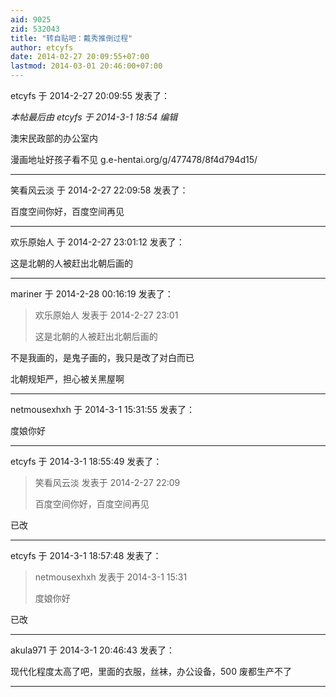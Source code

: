 ```yaml
---
aid: 9025
zid: 532043
title: "转自贴吧：戴秀推倒过程"
author: etcyfs
date: 2014-02-27 20:09:55+07:00
lastmod: 2014-03-01 20:46:00+07:00
---
```


etcyfs 于 2014-2-27 20:09:55 发表了：

_本帖最后由 etcyfs 于 2014-3-1 18:54 编辑_

澳宋民政部的办公室内

漫画地址好孩子看不见
g.e-hentai.org/g/477478/8f4d794d15/

---

笑看风云淡 于 2014-2-27 22:09:58 发表了：

百度空间你好，百度空间再见

---

欢乐原始人 于 2014-2-27 23:01:12 发表了：

这是北朝的人被赶出北朝后画的

---

mariner 于 2014-2-28 00:16:19 发表了：

> 欢乐原始人 发表于 2014-2-27 23:01
>
> 这是北朝的人被赶出北朝后画的

不是我画的，是鬼子画的，我只是改了对白而已

北朝规矩严，担心被关黑屋啊

---

netmousexhxh 于 2014-3-1 15:31:55 发表了：

度娘你好

---

etcyfs 于 2014-3-1 18:55:49 发表了：

> 笑看风云淡 发表于 2014-2-27 22:09
>
> 百度空间你好，百度空间再见

已改

---

etcyfs 于 2014-3-1 18:57:48 发表了：

> netmousexhxh 发表于 2014-3-1 15:31
>
> 度娘你好

已改

---

akula971 于 2014-3-1 20:46:43 发表了：

现代化程度太高了吧，里面的衣服，丝袜，办公设备，500 废都生产不了

---
